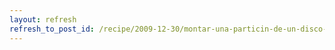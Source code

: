 ```yaml
---
layout: refresh
refresh_to_post_id: /recipe/2009-12-30/montar-una-particin-de-un-disco-vdi-de-virtualbox.html
---
```

